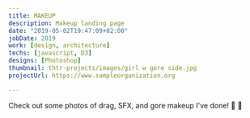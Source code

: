 ```yaml
---
title: MAKEUP
description: Makeup landing page
date: "2019-05-02T19:47:09+02:00"
jobDate: 2019
work: [design, architecture]
techs: [javascript, D3]
designs: [Photoshop]
thumbnail: thtr-projects/images/girl w gore side.jpg
projectUrl: https://www.sampleorganization.org

---
```


Check out some photos of drag, SFX, and gore makeup I've done! :lipstick: :art:
